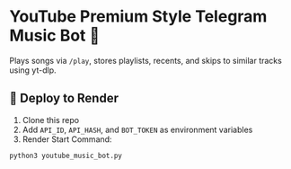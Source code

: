 # YouTube Premium Style Telegram Music Bot 🎵

Plays songs via `/play`, stores playlists, recents, and skips to similar tracks using yt-dlp.

## 🚀 Deploy to Render

1. Clone this repo
2. Add `API_ID`, `API_HASH`, and `BOT_TOKEN` as environment variables
3. Render Start Command:

```bash
python3 youtube_music_bot.py
